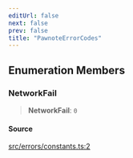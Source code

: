 ```yaml
---
editUrl: false
next: false
prev: false
title: "PawnoteErrorCodes"
---
```


## Enumeration Members

### NetworkFail

> **NetworkFail**: `0`

#### Source

[src/errors/constants.ts:2](https://github.com/Gabriel29306/Pawnote/blob/a2552cd7208db339c299a04178513054cceb5849/src/errors/constants.ts#L2)
